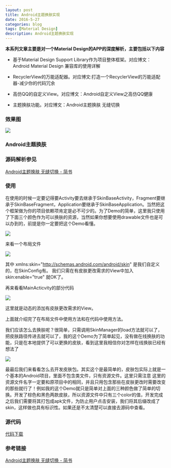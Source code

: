 ```yaml
---
layout: post
title: Android主题换肤实现
date: 2016-5-27
categories: blog
tags: [Material Design]
description: Android主题换肤实现
---   
```


**本系列文章主要是对一个Material Design的APP的深度解析，主要包括以下内容**


- 基于Material Design Support Library作为项目整体框架。对应博文：Android Material Design 兼容库的使用详解

- RecyclerView的万能适配器。对应博文:打造一个RecyclerView的万能适配器-减少你的代码冗余

- 高仿QQ的自定义View。对应博文：Android自定义View之高仿QQ健康

- 主题换肤功能。对应博文：Android主题换肤 无缝切换


### 效果图

![](https://camo.githubusercontent.com/e987bca637da4a687bd29989eb3ef40ff2a896af/687474703a2f2f75706c6f61642d696d616765732e6a69616e7368752e696f2f75706c6f61645f696d616765732f3632333530342d306338613063373264336131373365642e6769663f696d6167654d6f6772322f6175746f2d6f7269656e742f7374726970)



### Android主题换肤


### 源码解析参见 


[Android主题换肤 无缝切换 - 简书](http://www.jianshu.com/p/af7c0585dd5b)


### 使用 

在使用的时候一定要记得要Activity要去继承于SkinBaseActivity，Fragment要继承于SkinBaseFragment，Application要继承于SkinBaseApplication。当然把这个框架做为你的项目依赖项肯定是必不可少的。为了Demo的简单，这里我只使用了下面三个颜色作为可以换肤的资源，当然如果你想要使用drawable文件也是可以办到的，前提是你一定要把这个Demo看懂。

![](http://upload-images.jianshu.io/upload_images/623504-08dec49645f73d4a.png?imageMogr2/auto-orient/strip%7CimageView2/2/w/1240)


来看一个布局文件

![](http://upload-images.jianshu.io/upload_images/623504-24783a75958a40d7.png?imageMogr2/auto-orient/strip%7CimageView2/2/w/1240)


其中
xmlns:skin="http://schemas.android.com/android/skin"
是我们自定义的，在SkinConfig有。
我们只需在有皮肤更改需求的View中加入skin:enable="true" 就OK了。

再来看看MainActicvity的部分代码

![](http://upload-images.jianshu.io/upload_images/623504-da99c73eca73106a.png?imageMogr2/auto-orient/strip%7CimageView2/2/w/1240)


这里就是动态的添加有皮肤更改需求的View。

上面就介绍完了在布局文件中使用方法和在代码中使用方法。

我们应该怎么去换肤呢？很简单，只需调用SkinManager的load方法就可以了，把皮肤路径传进去就可以了，我的这个Demo为了简单起见，没有做在线换肤的功能，只是在本地提供了可以更换的皮肤，看到这里我相信你对怎样在线换肤已经有想法了

![](http://upload-images.jianshu.io/upload_images/623504-8818a549a834dc96.png?imageMogr2/auto-orient/strip%7CimageView2/2/w/1240)


最最后我们来看看怎么去开发皮肤包。其实这个是最简单的，皮肤包实际上就是一个基本的Android项目，里面不包含类文件，只有资源文件。这里只需注意 这里的资源文件名字一定要和原项目中的相同，并且只用包含那些在皮肤更改时需要改变的那些就行了！例如我的这个Demo就只是简单对上面的三种颜色做了简单的切换。开发了棕色和黑色两款皮肤，所以资源文件中只有三个color的值，开发完成之后我们需要将其打包成apk文件，为防止用户点击安装，我们将其后缀改成了skin，这样做也具有标识性。如果还是不太清楚可以直接去源码中查看。

### 源代码

[代码下载](https://github.com/burgessjp/MaterialDesignDemo)


### 参考链接

[Android主题换肤 无缝切换 - 简书](http://www.jianshu.com/p/af7c0585dd5b)
